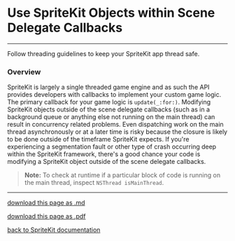 # Use SpriteKit Objects within Scene Delegate Callbacks

----------------------

Follow threading guidelines to keep your SpriteKit app thread safe.

### Overview

SpriteKit is largely a single threaded game engine and as such the API provides developers with callbacks to implement your custom game logic. The primary callback for your game logic is `update(_:for:)`. Modifying SpriteKit objects outside of the scene delegate callbacks (such as in a background queue or anything else not running on the main thread) can result in concurrency related problems. Even dispatching work on the main thread asynchronously or at a later time is risky because the closure is likely to be done outside of the timeframe SpriteKit expects. If you're experiencing a segmentation fault or other type of crash occurring deep within the SpriteKit framework, there's a good chance your code is modifying a SpriteKit object outside of the scene delegate callbacks.

> __Note:__
> To check at runtime if a particular block of code is running on the main thread, inspect `NSThread isMainThread`.

------------------------

[download this page as .md](https://raw.githubusercontent.com/retrokid/retrokid.github.io/master/tech_notes/spritekit_documentation/007-skscenedelegate-use-spritekit-objects-within-scene-delegate-call.md)

[download this page as .pdf](https://github.com/retrokid/retrokid.github.io/raw/master/tech_notes/spritekit_documentation/007-skscenedelegate-use-spritekit-objects-within-scene-delegate-call.pdf)

[back to SpriteKit documentation](./spritekit-documentation)
